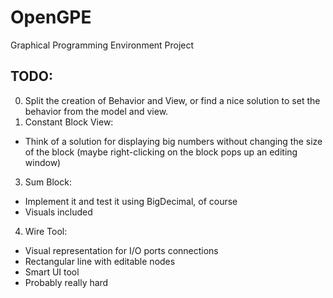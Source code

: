 # OpenGPE
Graphical Programming Environment Project

## TODO:
0. Split the creation of Behavior and View, or find a nice solution to set the behavior from the model and view. 
1. Constant Block View:
* Think of a solution for displaying big numbers without changing the size of the block (maybe right-clicking on the block pops up an editing window)
3. Sum Block:
* Implement it and test it using BigDecimal, of course
* Visuals included
4. Wire Tool:
* Visual representation for I/O ports connections
* Rectangular line with editable nodes
* Smart UI tool
* Probably really hard
